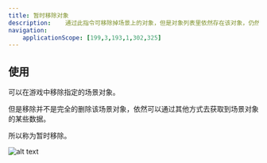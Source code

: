 ```yaml
---
title: 暂时移除对象
description: 	通过此指令可移除掉场景上的对象，但是对象列表里依然存在该对象，仍然可以被获取到。
navigation:
    applicationScope: [199,3,193,1,302,325]
---
```


## 使用

可以在游戏中移除指定的场景对象。

但是移除并不是完全的删除该场景对象，依然可以通过其他方式去获取到场景对象的某些数据。

所以称为暂时移除。

![alt text](https://cdn.gcw.wiki/gcw/image/zh_hans/commands/sceneobject/removeobject/image.png)
